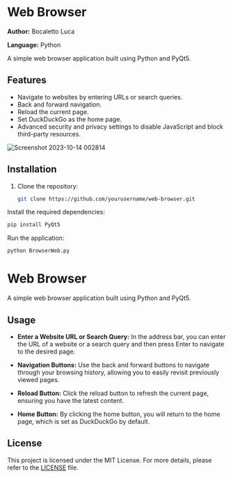 # Web Browser

**Author:** Bocaletto Luca

**Language:** Python

A simple web browser application built using Python and PyQt5.

## Features

- Navigate to websites by entering URLs or search queries.
- Back and forward navigation.
- Reload the current page.
- Set DuckDuckGo as the home page.
- Advanced security and privacy settings to disable JavaScript and block third-party resources.

![Screenshot 2023-10-14 002814](https://github.com/elektronoide/BrowserWeb/assets/134635227/306a48c4-dfc3-4aca-aad8-8309858b4868)

## Installation

1. Clone the repository:

   ```bash
   git clone https://github.com/yourusername/web-browser.git
   ```
Install the required dependencies:
 ```bash 
 pip install PyQt5
 ```
Run the application:

```bash 
python BrowserWeb.py
```

# Web Browser

A simple web browser application built using Python and PyQt5.

## Usage

- **Enter a Website URL or Search Query:** In the address bar, you can enter the URL of a website or a search query and then press Enter to navigate to the desired page.

- **Navigation Buttons:** Use the back and forward buttons to navigate through your browsing history, allowing you to easily revisit previously viewed pages.

- **Reload Button:** Click the reload button to refresh the current page, ensuring you have the latest content.

- **Home Button:** By clicking the home button, you will return to the home page, which is set as DuckDuckGo by default.

## License

This project is licensed under the MIT License. For more details, please refer to the [LICENSE](LICENSE) file.
